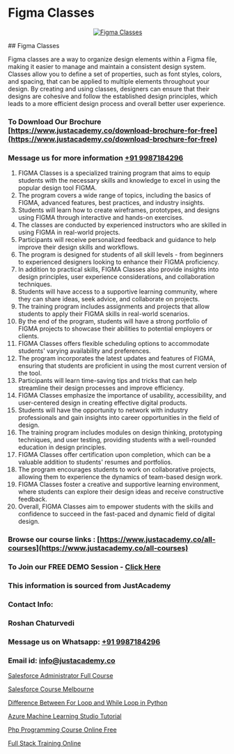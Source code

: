 # Figma Classes

<p align="center">
  <a href="https://justacademy.co/all-courses">
    <img src="https://ibb.co/CngWr2j" alt="Figma Classes">
  </a>
</p>
## Figma Classes

Figma classes are a way to organize design elements within a Figma file, making it easier to manage and maintain a consistent design system. Classes allow you to define a set of properties, such as font styles, colors, and spacing, that can be applied to multiple elements throughout your design. By creating and using classes, designers can ensure that their designs are cohesive and follow the established design principles, which leads to a more efficient design process and overall better user experience.
### To Download Our Brochure [https://www.justacademy.co/download-brochure-for-free](https://www.justacademy.co/download-brochure-for-free)
### Message us for more information [+91 9987184296](https://api.whatsapp.com/send?phone=919987184296)
1) FIGMA Classes is a specialized training program that aims to equip students with the necessary skills and knowledge to excel in using the popular design tool FIGMA.
2) The program covers a wide range of topics, including the basics of FIGMA, advanced features, best practices, and industry insights.
3) Students will learn how to create wireframes, prototypes, and designs using FIGMA through interactive and hands-on exercises.
4) The classes are conducted by experienced instructors who are skilled in using FIGMA in real-world projects.
5) Participants will receive personalized feedback and guidance to help improve their design skills and workflows.
6) The program is designed for students of all skill levels - from beginners to experienced designers looking to enhance their FIGMA proficiency.
7) In addition to practical skills, FIGMA Classes also provide insights into design principles, user experience considerations, and collaboration techniques.
8) Students will have access to a supportive learning community, where they can share ideas, seek advice, and collaborate on projects.
9) The training program includes assignments and projects that allow students to apply their FIGMA skills in real-world scenarios.
10) By the end of the program, students will have a strong portfolio of FIGMA projects to showcase their abilities to potential employers or clients.
11) FIGMA Classes offers flexible scheduling options to accommodate students' varying availability and preferences.
12) The program incorporates the latest updates and features of FIGMA, ensuring that students are proficient in using the most current version of the tool.
13) Participants will learn time-saving tips and tricks that can help streamline their design processes and improve efficiency.
14) FIGMA Classes emphasize the importance of usability, accessibility, and user-centered design in creating effective digital products.
15) Students will have the opportunity to network with industry professionals and gain insights into career opportunities in the field of design.
16) The training program includes modules on design thinking, prototyping techniques, and user testing, providing students with a well-rounded education in design principles.
17) FIGMA Classes offer certification upon completion, which can be a valuable addition to students' resumes and portfolios.
18) The program encourages students to work on collaborative projects, allowing them to experience the dynamics of team-based design work.
19) FIGMA Classes foster a creative and supportive learning environment, where students can explore their design ideas and receive constructive feedback.
20) Overall, FIGMA Classes aim to empower students with the skills and confidence to succeed in the fast-paced and dynamic field of digital design.

### Browse our course links : [https://www.justacademy.co/all-courses](https://www.justacademy.co/all-courses) 
### To Join our FREE DEMO Session - [Click Here](https://www.justacademy.co/register-for-course-demo)


### This information is sourced from JustAcademy
### Contact Info:
### Roshan Chaturvedi
### Message us on Whatsapp: [+91 9987184296](https://api.whatsapp.com/send?phone=919987184296)
### Email id: [info@justacademy.co](mailto:info@justacademy.co)
                
[Salesforce Administrator Full Course](https://www.linkedin.com/pulse/salesforce-administrator-full-course-justacademy-san-jose-dkqxf?trackingId=MAucdjClrW1zFNr7MQTghQ%3D%3D&lipi=urn%3Ali%3Apage%3Ad_flagship3_company_admin%3BfKLFXm%2FbTECg8F%2B%2F6%2BCWqA%3D%3D)

[Salesforce Course Melbourne](https://www.linkedin.com/pulse/salesforce-course-melbourne-justacademy-london-gz8ff?trackingId=BuGCOEuVkeWlTZXVCNNWkQ%3D%3D&lipi=urn%3Ali%3Apage%3Ad_flagship3_company_admin%3BktV9tJs7QaWTumhj4BQ9XQ%3D%3D)

[Difference Between For Loop and While Loop in Python](https://medium.com/@mahi3106/difference-between-for-loop-and-while-loop-in-python-f18df2cd2f11)

[Azure Machine Learning Studio Tutorial](https://medium.com/@ranepooja/azure-machine-learning-studio-tutorial-bd1902517a4f)

[Php Programming Course Online Free](https://justacademyin.github.io/justacademy/php-programming-course-online-free)

[Full Stack Training Online](https://justacademyin.github.io/justacademy/full-stack-training-online)

